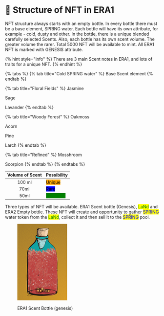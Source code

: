 # 🐯 Structure of NFT in ERA1

NFT structure always starts with an empty bottle. In every bottle there must be a base element, SPRING water. Each bottle will have its own attribute, for example - cold, dusty and other. In the bottle, there is a unique blended carefully selected Scents. Also, each bottle has its own scent volume. The greater volume the rarer. Total 5000 NFT will be available to mint. All ERA1 NFT is marked with GENESIS attribute.

{% hint style="info" %}
There are 3 main Scent notes in ERA1, and lots of traits for a unique NFT.
{% endhint %}

{% tabs %}
{% tab title="Cold SPRING water" %}
Base Scent element
{% endtab %}

{% tab title="Floral Fields" %}
Jasmine

Sage&#x20;

Lavander
{% endtab %}

{% tab title="Woody Forest" %}
Oakmoss

Acorn

Pine

Larch
{% endtab %}

{% tab title="Refined" %}
Mosshroom

Scorpion
{% endtab %}
{% endtabs %}

| Volume of Scent | Possibility                                                     |
| :-------------: | --------------------------------------------------------------- |
|      100 ml     | <mark style="background-color:orange;">Unique</mark>            |
|      70ml       | <mark style="background-color:blue;">Rare</mark>                |
|       50ml      | <mark style="color:green;background-color:green;">Commom</mark> |

Three types of NFT will be available. ERA1 Scent bottle (Genesis), <mark style="color:green;">LaNd</mark> and ERA2 Empty bottle. These NFT will create and opportunity to gather <mark style="color:blue;">SPRING</mark> water token from the <mark style="color:green;">LaNd</mark>, collect it and then sell it to the <mark style="color:blue;">SPRING</mark> pool.

<figure><img src="../.gitbook/assets/unique-150.png" alt=""><figcaption><p>ERA1 Scent Bottle (genesis)</p></figcaption></figure>

